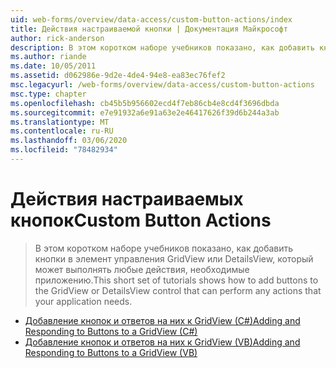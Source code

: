 ```yaml
---
uid: web-forms/overview/data-access/custom-button-actions/index
title: Действия настраиваемой кнопки | Документация Майкрософт
author: rick-anderson
description: В этом коротком наборе учебников показано, как добавить кнопки в элемент управления GridView или DetailsView, который может выполнять любые действия, необходимые приложению.
ms.author: riande
ms.date: 10/05/2011
ms.assetid: d062986e-9d2e-4de4-94e8-ea83ec76fef2
msc.legacyurl: /web-forms/overview/data-access/custom-button-actions
msc.type: chapter
ms.openlocfilehash: cb45b5b956602ecd4f7eb86cb4e8cd4f3696dbda
ms.sourcegitcommit: e7e91932a6e91a63e2e46417626f39d6b244a3ab
ms.translationtype: MT
ms.contentlocale: ru-RU
ms.lasthandoff: 03/06/2020
ms.locfileid: "78482934"
---
```

# <a name="custom-button-actions"></a><span data-ttu-id="55e4e-103">Действия настраиваемых кнопок</span><span class="sxs-lookup"><span data-stu-id="55e4e-103">Custom Button Actions</span></span>

> <span data-ttu-id="55e4e-104">В этом коротком наборе учебников показано, как добавить кнопки в элемент управления GridView или DetailsView, который может выполнять любые действия, необходимые приложению.</span><span class="sxs-lookup"><span data-stu-id="55e4e-104">This short set of tutorials shows how to add buttons to the GridView or DetailsView control that can perform any actions that your application needs.</span></span>

- [<span data-ttu-id="55e4e-105">Добавление кнопок и ответов на них к GridView (C#)</span><span class="sxs-lookup"><span data-stu-id="55e4e-105">Adding and Responding to Buttons to a GridView (C#)</span></span>](adding-and-responding-to-buttons-to-a-gridview-cs.md)
- [<span data-ttu-id="55e4e-106">Добавление кнопок и ответов на них к GridView (VB)</span><span class="sxs-lookup"><span data-stu-id="55e4e-106">Adding and Responding to Buttons to a GridView (VB)</span></span>](adding-and-responding-to-buttons-to-a-gridview-vb.md)
